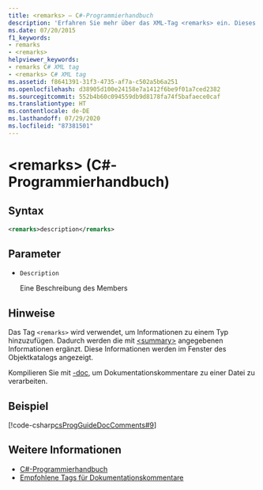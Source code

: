 ```yaml
---
title: <remarks> – C#-Programmierhandbuch
description: 'Erfahren Sie mehr über das XML-Tag <remarks> ein. Dieses Tag wird verwendet, um Informationen zu einem Typ hinzuzufügen und die hiermit angegebenen Informationen zu ergänzen: <summary>.'
ms.date: 07/20/2015
f1_keywords:
- remarks
- <remarks>
helpviewer_keywords:
- remarks C# XML tag
- <remarks> C# XML tag
ms.assetid: f8641391-31f3-4735-af7a-c502a5b6a251
ms.openlocfilehash: d38905d100e24158e7a1412f6be9f01a7ced2382
ms.sourcegitcommit: 552b4b60c094559db9d8178fa74f5bafaece0caf
ms.translationtype: HT
ms.contentlocale: de-DE
ms.lasthandoff: 07/29/2020
ms.locfileid: "87381501"
---
```

# <a name="remarks-c-programming-guide"></a>\<remarks> (C#-Programmierhandbuch)

## <a name="syntax"></a>Syntax

```xml
<remarks>description</remarks>
```

## <a name="parameters"></a>Parameter

- `Description`

  Eine Beschreibung des Members

## <a name="remarks"></a>Hinweise

Das Tag `<remarks>` wird verwendet, um Informationen zu einem Typ hinzuzufügen. Dadurch werden die mit [\<summary>](./summary.md) angegebenen Informationen ergänzt. Diese Informationen werden im Fenster des Objektkatalogs angezeigt.

Kompilieren Sie mit [-doc](../../language-reference/compiler-options/doc-compiler-option.md), um Dokumentationskommentare zu einer Datei zu verarbeiten.

## <a name="example"></a>Beispiel

[!code-csharp[csProgGuideDocComments#9](~/samples/snippets/csharp/VS_Snippets_VBCSharp/csProgGuideDocComments/CS/DocComments.cs#9)]

## <a name="see-also"></a>Weitere Informationen

- [C#-Programmierhandbuch](../index.md)
- [Empfohlene Tags für Dokumentationskommentare](./recommended-tags-for-documentation-comments.md)
